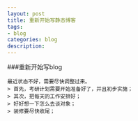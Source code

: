 ```yaml
---
layout: post
title: 重新开始写静态博客
tags:
- blog
categories: blog
description: 
---
```

###重新开始写blog

    最近状态不好，需要尽快调整过来。
    > 首先，考研计划需要开始准备好了，并且初步实施；
    > 其次，把每天的工作安排好；
    > 好好想一下怎么去谈对象；
    > 装修要尽快收尾；
    